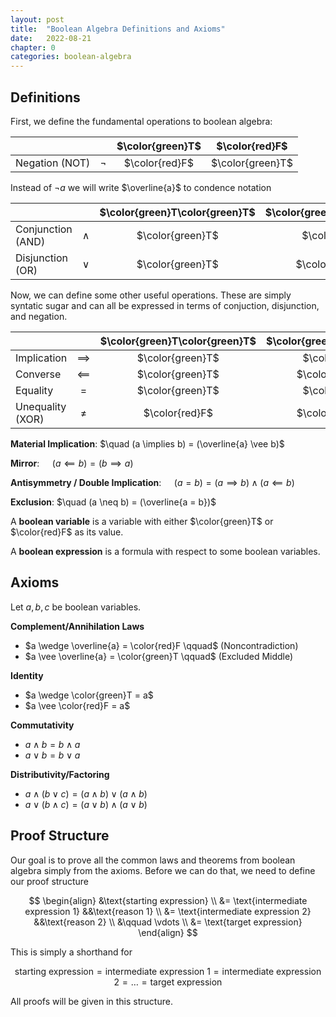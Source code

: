 ```yaml
---
layout: post
title:  "Boolean Algebra Definitions and Axioms"
date:   2022-08-21
chapter: 0
categories: boolean-algebra
---
```


## Definitions

First, we define the fundamental operations to boolean algebra:

|                |        | $\color{green}T$ | $\color{red}F$   |
|----------------|:------:|:----------------:|:----------------:|
| Negation (NOT) | $\neg$ | $\color{red}F$   | $\color{green}T$ |

Instead of $\neg a$ we will write $\overline{a}$ to condence notation

|                   |          | $\color{green}T\color{green}T$ | $\color{green}T\color{red}F$ | $\color{red}F\color{green}T$ | $\color{red}F\color{red}F$ |
|-------------------|:--------:|:------------------------------:|:----------------------------:|:----------------------------:|:--------------------------:|
| Conjunction (AND) | $\wedge$ | $\color{green}T$               | $\color{red}F$               | $\color{red}F$               | $\color{red}F$             |
| Disjunction (OR)  | $\vee$   | $\color{green}T$               | $\color{green}T$             | $\color{green}T$             | $\color{red}F$             |

Now, we can define some other useful operations. These are simply syntatic sugar and can all be expressed in terms of conjuction, disjunction, and negation.

|                   |              | $\color{green}T\color{green}T$ | $\color{green}T\color{red}F$ | $\color{red}F\color{green}T$ | $\color{red}F\color{red}F$ |
|-------------------|:------------:|:------------------------------:|:----------------------------:|:----------------------------:|:--------------------------:|
| Implication       | $\implies$   | $\color{green}T$               | $\color{red}F$               | $\color{green}T$             | $\color{green}T$           |
| Converse          | $\impliedby$ | $\color{green}T$               | $\color{green}T$             | $\color{red}F$               | $\color{green}T$           |
| Equality          | $=$          | $\color{green}T$               | $\color{red}F$               | $\color{red}F$               | $\color{green}T$           |
| Unequality (XOR)  | $\neq$       | $\color{red}F$                 | $\color{green}T$             | $\color{green}T$             | $\color{red}F$             |

**Material Implication**: $\quad (a \implies b) = (\overline{a} \vee b)$

**Mirror**: $\quad (a \impliedby b) = (b \implies a)$

**Antisymmetry / Double Implication**: $\quad (a = b) = (a \implies b) \wedge (a \impliedby b)$

**Exclusion**: $\quad (a \neq b) = (\overline{a = b})$

A **boolean variable** is a variable with either $\color{green}T$ or $\color{red}F$ as its value.

A **boolean expression** is a formula with respect to some boolean variables.

## Axioms

Let $a, b, c$ be boolean variables.

**Complement/Annihilation Laws**
  * $a \wedge \overline{a} = \color{red}F \qquad$ (Noncontradiction)
  * $a \vee \overline{a} = \color{green}T \qquad$ (Excluded Middle)

**Identity**
  * $a \wedge \color{green}T = a$
  * $a \vee \color{red}F = a$

**Commutativity**
  * $a \wedge b = b \wedge a$
  * $a \vee b = b \vee a$

**Distributivity/Factoring**
  * $a \wedge (b \vee c) = (a \wedge b) \vee (a \wedge b)$
  * $a \vee (b \wedge c) = (a \vee b) \wedge (a \vee b)$

<!-- **Substitution**: Let $f(a)$ be some expression with respect to the boolean variable $a$. Then $(f(a) \wedge (a = b)) = (f(b) \wedge (a = b))$, where $f(b)$ is the same boolean expression with respect to the boolean variable $b$. -->

## Proof Structure

Our goal is to prove all the common laws and theorems from boolean algebra simply from the axioms. Before we can do that, we need to define our proof structure

$$
\begin{align}
    &\text{starting expression} \\
    &= \text{intermediate expression 1}   &&\text{reason 1} \\
    &= \text{intermediate expression 2}   &&\text{reason 2} \\
    &\qquad \vdots \\
    &= \text{target expression}
\end{align}
$$

This is simply a shorthand for 

$$ \text{starting expression} = \text{intermediate expression 1} = \text{intermediate expression 2} = \ldots = \text{target expression} $$

All proofs will be given in this structure.